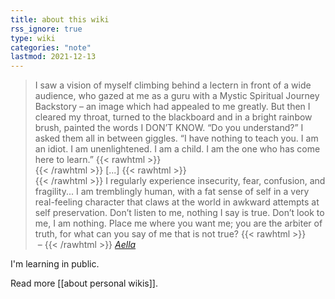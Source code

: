 ```yaml
---
title: about this wiki
rss_ignore: true
type: wiki
categories: "note"
lastmod: 2021-12-13
---
```


> I saw a vision of myself climbing behind a lectern in front of a wide audience, who gazed at me as a guru with a Mystic Spiritual Journey Backstory – an image which had appealed to me greatly. But then I cleared my throat, turned to the blackboard and in a bright rainbow brush, painted the words I DON’T KNOW. “Do you understand?” I asked them all in between giggles. “I have nothing to teach you. I am an idiot. I am unenlightened. I am a child. I am the one who has come here to learn.”
{{< rawhtml >}} <br> {{< /rawhtml >}}
> [...]
{{< rawhtml >}} <br> {{< /rawhtml >}}
> I regularly experience insecurity, fear, confusion, and fragility... I am tremblingly human, with a fat sense of self in a very real-feeling character that claws at the world in awkward attempts at self preservation. Don’t listen to me, nothing I say is true. Don’t look to me, I am nothing. Place me where you want me; you are the arbiter of truth, for what can you say of me that is not true?
{{< rawhtml >}}<br>&nbsp;&ndash; {{< /rawhtml >}} *[Aella](https://knowingless.com/2019/08/17/you-will-forget/)*

I'm learning in public.

Read more [[about personal wikis]].